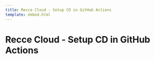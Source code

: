 ```yaml
---
title: Recce Cloud - Setup CD in GitHub Actions
template: embed.html
---
```


# Recce Cloud - Setup CD in GitHub Actions
